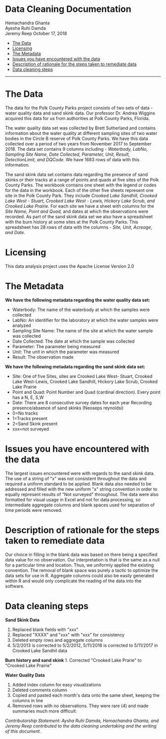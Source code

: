 Data Cleaning Documentation
================
Hemachandra Ghanta <br /> Ayesha Ruhi Damda <br />Jeremy Reep
October 17, 2018

-   [The Data](#the-data)
-   [Licensing](#licensing)
-   [The Metadata](#the-metadata)
-   [Issues you have encountered with the data](#issues-you-have-encountered-with-the-data)
-   [Description of rationale for the steps taken to remediate data](#description-of-rationale-for-the-steps-taken-to-remediate-data)
-   [Data cleaning steps](#data-cleaning-steps)

------------------------------------------------------------------------

The Data
========

The data for the Polk County Parks project consists of two sets of data - water quality data and sand skink data. Our professor Dr. Andrea Wiggins acquired this data for us from authorities at Polk County Parks, Florida.

The water quality data set was collected by Brett Sutherland and contains information about the water quality at different sampling sites of two water bodies in the Circle B reserve of Polk County Parks. We have this data collected over a period of two years from November 2017 to September 2018. The data set contains 9 columns including - *Waterbody, LabNo, Sampling Site Name, Date Collected, Parameter, Unit, Result, DetectionLimit, and DQCode.* We have 1683 rows of data with this information.

The sand skink data set contains data regarding the presence of sand skinks or their tracks at a range of points and quads at five sites of the Polk County Parks. The workbook contains one sheet with the legend or codes for the data in the workbook. Each of the other five sheets represent one site in the Polk County Park. They include *Crooked Lake Sandhill, Crooked Lake West - Stuart, Crooked Lake West - Lewis, Hickory Lake Scrub, and Crooked Lake Prairie.* For each site we have a sheet with columns for the *Site Name, Point and Quad,* and dates at which the observations were recorded. As part of the sand skink data set we also have a spreadsheet with the burn history at some sites at the Polk County Parks. This spreadsheet has 28 rows of data with the columns - *Site, Unit, Acreage, and Date.*

Licensing
=========

This data analysis project uses the Apache License Version 2.0

The Metadata
============

**We have the following metadata regarding the water quality data set:**

-   Waterbody: The name of the waterbody at which the samples were collected
-   LabNo: An identifier for the laboratory at which the water samples were analyzed
-   Sampling Site Name: The name of the site at which the water sample was collected
-   Date Collected: The date at which the sample was collected
-   Parameter: The parameter being measured
-   Unit: The unit in which the parameter was measured
-   Result: The observation made

**We have the following metadata regarding the sand skink data set:**

-   Site: One of five Sites, sites are Crooked Lake West- Stuart, Crooked Lake West-Lewis, Crooked Lake Sandhill, Hickory Lake Scrub, Crooked Lake Prairie
-   Point and Quad: Point Number and Quad (cardinal direction). Every point has a N, E, S,W
-   Date: There are 8 consecutive survey dates for each year Recording presence/absence of sand skinks (Neoseps reynoldsi)
-   0=No tracks
-   1=Tracks present
-   2=Sand Skink present
-   xxx=not surveyed

Issues you have encountered with the data
=========================================

The largest issues encountered were with regards to the sand skink data. The use of a string of "x" was not consistent throughout the data and required a uniform standard to be applied. Blank data also needed to be addressed and filled with the new uniform "x" string convention in order to equally represent results of "Not surveyed" throughout. The data were also formatted for visual usage in Excel and not for data processing, so intermediate aggregate columns and blank spaces used for separation of time periods were removed.

Description of rationale for the steps taken to remediate data
==============================================================

Our choice in filling in the blank data was based on there being a specified data value for no observation. Our interpretation is that is the same as a null for a particular time and location. Thus, we uniformly applied the existing convention. The removal of blank space was purely a tactic to optimize the data sets for use in R. Aggregate columns could also be easily generated within R and would only complicate the reading of the data into the software.

Data cleaning steps
===================

**Sand Skink Data** 
1. Replaced blank fields with "xxx" 
2. Replaced "XXXX" and "xxx" with "xxx" for consistency 
3. Deleted empty rows and aggregate columns
4. 5/2/2013 is corrected to 5/2/2012, 5/11/2018 is corrected to 5/11/2017 in Crooked Lake Sandhil data

**Burn history and sand skink** 1. Corrected "Crooked Lake Prarie" to "Crooked Lake Prairie"

**Water Quality Data** 
1. Added index column for easy visualizations 
2. Deleted comments column 
3. Copied and pasted each month's data onto the same sheet, keeping the columns in line
4. Removed rows with no observations. They were rare (4) and made summaries much more difficult.

*Contributorship Statement: Aysha Ruhi Damda, Hemachandra Ghanta, and Jeremy Reep contributed to the data cleaning undertaking and the writing of this document.*
